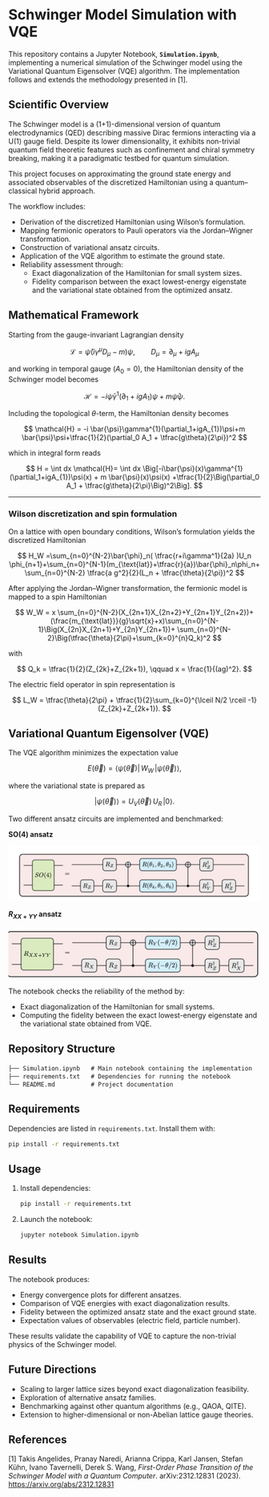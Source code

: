 # Schwinger Model Simulation with VQE

This repository contains a Jupyter Notebook, **`Simulation.ipynb`**, implementing a numerical simulation of the Schwinger model using the Variational Quantum Eigensolver (VQE) algorithm. The implementation follows and extends the methodology presented in [1].

## Scientific Overview

The Schwinger model is a (1+1)-dimensional version of quantum electrodynamics (QED) describing massive Dirac fermions interacting via a U(1) gauge field. Despite its lower dimensionality, it exhibits non-trivial quantum field theoretic features such as confinement and chiral symmetry breaking, making it a paradigmatic testbed for quantum simulation.

This project focuses on approximating the ground state energy and associated observables of the discretized Hamiltonian using a quantum–classical hybrid approach.

The workflow includes:
- Derivation of the discretized Hamiltonian using Wilson’s formulation.
- Mapping fermionic operators to Pauli operators via the Jordan–Wigner transformation.
- Construction of variational ansatz circuits.
- Application of the VQE algorithm to estimate the ground state.
- Reliability assessment through:
  - Exact diagonalization of the Hamiltonian for small system sizes.
  - Fidelity comparison between the exact lowest-energy eigenstate and the variational state obtained from the optimized ansatz.

## Mathematical Framework

Starting from the gauge-invariant Lagrangian density

$$
\mathcal{L} = \bar{\psi}(i\gamma^{\mu}D_{\mu} - m)\psi,\qquad D_\mu = \partial_\mu + ig A_\mu
$$

and working in temporal gauge $(A_0 = 0)$, the Hamiltonian density of the Schwinger model becomes

$$
\mathcal{H} = -i\bar{\psi}\gamma^{1}(\partial_1 + ig A_{1})\psi + m  \bar{\psi}\psi.
$$

Including the topological $\theta$-term, the Hamiltonian density becomes

$$
\mathcal{H} = -i  \bar{\psi}\gamma^{1}(\partial_1+igA_{1})\psi+m \bar{\psi}\psi+\tfrac{1}{2}(\partial_0 A_1 + \tfrac{g\theta}{2\pi})^2
$$

which in integral form reads

$$
H = \int dx  \mathcal{H}= \int dx \Big[-i\bar{\psi}(x)\gamma^{1}(\partial_1+igA_{1})\psi(x) + m \bar{\psi}(x)\psi(x) +\tfrac{1}{2}\Big(\partial_0 A_1 + \tfrac{g\theta}{2\pi}\Big)^2\Big].
$$

---

### Wilson discretization and spin formulation

On a lattice with open boundary conditions, Wilson’s formulation yields the discretized Hamiltonian

$$
H_W =\sum_{n=0}^{N-2}\bar{\phi}_n( \tfrac{r+i\gamma^1}{2a} )U_n \phi_{n+1}+\sum_{n=0}^{N-1}(m_{\text{lat}}+\tfrac{r}{a})\bar{\phi}_n\phi_n+ \sum_{n=0}^{N-2} \tfrac{a g^2}{2}(L_n + \tfrac{\theta}{2\pi})^2
$$

After applying the Jordan–Wigner transformation, the fermionic model is mapped to a spin Hamiltonian

$$
W_W = x \sum_{n=0}^{N-2}(X_{2n+1}X_{2n+2}+Y_{2n+1}Y_{2n+2})+ (\frac{m_{\text{lat}}}{g}\sqrt{x}+x)\sum_{n=0}^{N-1}\Big(X_{2n}X_{2n+1}+Y_{2n}Y_{2n+1})+ \sum_{n=0}^{N-2}\Big(\tfrac{\theta}{2\pi}+\sum_{k=0}^{n}Q_k)^2
$$


with

$$
Q_k = \tfrac{1}{2}(Z_{2k}+Z_{2k+1}), \qquad x = \frac{1}{(ag)^2}.
$$

The electric field operator in spin representation is

$$
L_W = \tfrac{\theta}{2\pi} + \tfrac{1}{2}\sum_{k=0}^{\lceil N/2 \rceil -1}(Z_{2k}+Z_{2k+1}).
$$

## Variational Quantum Eigensolver (VQE)

The VQE algorithm minimizes the expectation value

$$
E(\vec{\theta}) = \langle \psi(\vec{\theta}) \vert \, W_W \, \vert \psi(\vec{\theta}) \rangle,
$$

where the variational state is prepared as

$$
\vert\psi(\vec{\theta})\rangle = U_V(\vec{\theta})\,U_R\,\vert 0\rangle.
$$

Two different ansatz circuits are implemented and benchmarked:

**SO(4) ansatz**

![SO(4) Ansatz](images/S04.png)

**$R_{XX+YY}$ ansatz**

![Rxx+YY Ansatz](images/R_XXYY.png)

The notebook checks the reliability of the method by:
- Exact diagonalization of the Hamiltonian for small systems.
- Computing the fidelity between the exact lowest-energy eigenstate and the variational state obtained from VQE.

## Repository Structure

```
├── Simulation.ipynb   # Main notebook containing the implementation
├── requirements.txt   # Dependencies for running the notebook
└── README.md          # Project documentation
```

## Requirements

Dependencies are listed in `requirements.txt`. Install them with:
```bash
pip install -r requirements.txt
```

## Usage

1. Install dependencies:
   ```bash
   pip install -r requirements.txt
   ```
2. Launch the notebook:
   ```bash
   jupyter notebook Simulation.ipynb
   ```

## Results

The notebook produces:
- Energy convergence plots for different ansatzes.
- Comparison of VQE energies with exact diagonalization results.
- Fidelity between the optimized ansatz state and the exact ground state.
- Expectation values of observables (electric field, particle number).

These results validate the capability of VQE to capture the non-trivial physics of the Schwinger model.

## Future Directions

- Scaling to larger lattice sizes beyond exact diagonalization feasibility.
- Exploration of alternative ansatz families.
- Benchmarking against other quantum algorithms (e.g., QAOA, QITE).
- Extension to higher-dimensional or non-Abelian lattice gauge theories.

## References

[1] Takis Angelides, Pranay Naredi, Arianna Crippa, Karl Jansen, Stefan Kühn, Ivano Tavernelli, Derek S. Wang, *First-Order Phase Transition of the Schwinger Model with a Quantum Computer*. arXiv:2312.12831 (2023). https://arxiv.org/abs/2312.12831
